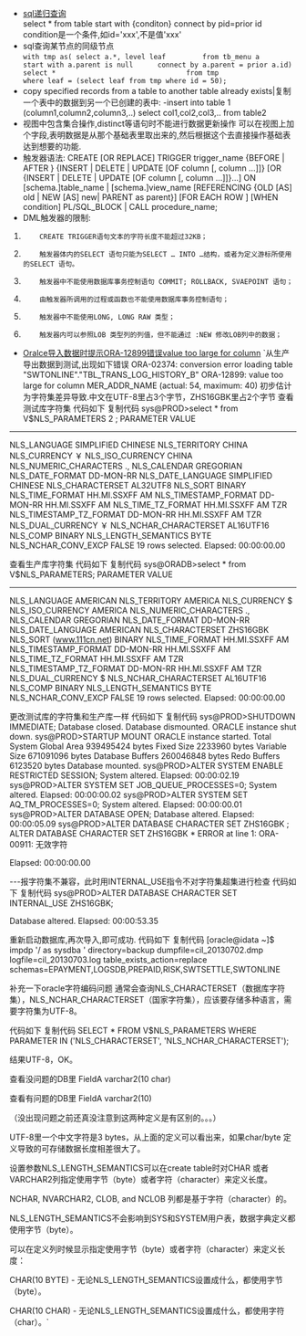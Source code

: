 - [sql递归查询](http://www.cnblogs.com/linjiqin/archive/2013/06/24/3152674.html)<br>
select * from table start with {conditon} connect by pid=prior id
condition是一个条件,如id='xxx',不是值'xxx'
- sql查询某节点的同级节点<br>
` with tmp as(
      select a.*, level leaf        
      from tb_menu a                
      start with a.parent is null     
      connect by a.parent = prior a.id)
select *                               
from tmp                             
where leaf = (select leaf from tmp where id = 50); `
- copy specified records from a table to another table already exists|复制一个表中的数据到另一个已创建的表中:
-insert into table 1 (column1,column2,column3,..) select col1,col2,col3,.. from table2 
- 视图中包含集合操作,distinct等语句时不能进行数据更新操作
可以在视图上加个字段,表明数据是从那个基础表里取出来的,然后根据这个去直接操作基础表达到想要的功能.
- 触发器语法:
CREATE [OR REPLACE] TRIGGER trigger_name
{BEFORE | AFTER }
{INSERT | DELETE | UPDATE [OF column [, column …]]}
[OR {INSERT | DELETE | UPDATE [OF column [, column …]]}...]
ON [schema.]table_name | [schema.]view_name 
[REFERENCING {OLD [AS] old | NEW [AS] new| PARENT as parent}]
[FOR EACH ROW ]
[WHEN condition]
PL/SQL_BLOCK | CALL procedure_name;
- DML触发器的限制:
1.         CREATE TRIGGER语句文本的字符长度不能超过32KB；

2.         触发器体内的SELECT 语句只能为SELECT … INTO …结构，或者为定义游标所使用的SELECT 语句。

3.         触发器中不能使用数据库事务控制语句 COMMIT; ROLLBACK, SVAEPOINT 语句；

4.         由触发器所调用的过程或函数也不能使用数据库事务控制语句；

5.         触发器中不能使用LONG, LONG RAW 类型；
6.         触发器内可以参照LOB 类型列的列值，但不能通过 :NEW 修改LOB列中的数据；
- [ Oralce导入数据时提示ORA-12899错误value too large for column](http://blog.csdn.net/lyb3290/article/details/53758884) 
      `从生产导出数据到测试,出现如下错误
ORA-02374: conversion error loading table "SWTONLINE"."TBL_TRANS_LOG_HISTORY_B"
 ORA-12899: value too large for column MER_ADDR_NAME (actual: 54, maximum: 40)
初步估计为字符集差异导致.中文在UTF-8里占3个字节，ZHS16GBK里占2个字节
查看测试库字符集
 代码如下 复制代码
sys@PROD>select * from V$NLS_PARAMETERS
   2  ;
PARAMETER                                                        VALUE
 ---------------------------------------------------------------- ----------------------------------------
 NLS_LANGUAGE                                                     SIMPLIFIED CHINESE
 NLS_TERRITORY                                                    CHINA
 NLS_CURRENCY                                                     ￥
NLS_ISO_CURRENCY                                                 CHINA
 NLS_NUMERIC_CHARACTERS                                           .,
 NLS_CALENDAR                                                     GREGORIAN
 NLS_DATE_FORMAT                                                  DD-MON-RR
 NLS_DATE_LANGUAGE                                                SIMPLIFIED CHINESE
 NLS_CHARACTERSET                                                 AL32UTF8
 NLS_SORT                                                         BINARY
 NLS_TIME_FORMAT                                                  HH.MI.SSXFF AM
 NLS_TIMESTAMP_FORMAT                                             DD-MON-RR HH.MI.SSXFF AM
 NLS_TIME_TZ_FORMAT                                               HH.MI.SSXFF AM TZR
 NLS_TIMESTAMP_TZ_FORMAT                                          DD-MON-RR HH.MI.SSXFF AM TZR
 NLS_DUAL_CURRENCY                                                ￥
NLS_NCHAR_CHARACTERSET                                           AL16UTF16
 NLS_COMP                                                         BINARY
 NLS_LENGTH_SEMANTICS                                             BYTE
 NLS_NCHAR_CONV_EXCP                                              FALSE
19 rows selected.
Elapsed: 00:00:00.00
 
查看生产库字符集
 代码如下 复制代码
sys@ORADB>select * from V$NLS_PARAMETERS;
PARAMETER                                                        VALUE
 ---------------------------------------------------------------- ----------------------------------------
 NLS_LANGUAGE                                                     AMERICAN
 NLS_TERRITORY                                                    AMERICA
 NLS_CURRENCY                                                     $
 NLS_ISO_CURRENCY                                                 AMERICA
 NLS_NUMERIC_CHARACTERS                                           .,
 NLS_CALENDAR                                                     GREGORIAN
 NLS_DATE_FORMAT                                                  DD-MON-RR
 NLS_DATE_LANGUAGE                                                AMERICAN
 NLS_CHARACTERSET                                                 ZHS16GBK
 NLS_SORT                               (www.111cn.net)                          BINARY
 NLS_TIME_FORMAT                                                  HH.MI.SSXFF AM
 NLS_TIMESTAMP_FORMAT                                             DD-MON-RR HH.MI.SSXFF AM
 NLS_TIME_TZ_FORMAT                                               HH.MI.SSXFF AM TZR
 NLS_TIMESTAMP_TZ_FORMAT                                          DD-MON-RR HH.MI.SSXFF AM TZR
 NLS_DUAL_CURRENCY                                                $
 NLS_NCHAR_CHARACTERSET                                           AL16UTF16
 NLS_COMP                                                         BINARY
 NLS_LENGTH_SEMANTICS                                             BYTE
 NLS_NCHAR_CONV_EXCP                                              FALSE
19 rows selected.
Elapsed: 00:00:00.00
 
更改测试库的字符集和生产库一样
 代码如下 复制代码
sys@PROD>SHUTDOWN IMMEDIATE;
 Database closed.
 Database dismounted.
 ORACLE instance shut down.
 sys@PROD>STARTUP MOUNT
 ORACLE instance started.
Total System Global Area  939495424 bytes
 Fixed Size                  2233960 bytes
 Variable Size             671091096 bytes
 Database Buffers          260046848 bytes
 Redo Buffers                6123520 bytes
 Database mounted.
 sys@PROD>ALTER SYSTEM ENABLE RESTRICTED SESSION;
System altered.
Elapsed: 00:00:02.19
 sys@PROD>ALTER SYSTEM SET JOB_QUEUE_PROCESSES=0;
System altered.
Elapsed: 00:00:00.02
 sys@PROD>ALTER SYSTEM SET AQ_TM_PROCESSES=0;
System altered.
Elapsed: 00:00:00.01
 sys@PROD>ALTER DATABASE OPEN;
Database altered.
Elapsed: 00:00:05.09
 sys@PROD>ALTER DATABASE ﻿CHARACTER SET ZHS16GBK ;
 ALTER DATABASE ﻿CHARACTER SET ZHS16GBK
                *
 ERROR at line 1:
 ORA-00911: 无效字符

Elapsed: 00:00:00.00
 
---报字符集不兼容，此时用INTERNAL_USE指令不对字符集超集进行检查
 代码如下 复制代码
sys@PROD>ALTER DATABASE CHARACTER SET INTERNAL_USE ZHS16GBK;

 Database altered.
Elapsed: 00:00:53.35
 
重新启动数据库,再次导入,即可成功.
 代码如下 复制代码
[oracle@idata ~]$  impdp  '/ as sysdba ' directory=backup dumpfile=cil_20130702.dmp logfile=cil_20130703.log table_exists_action=replace schemas=EPAYMENT,LOGSDB,PREPAID,RISK,SWTSETTLE,SWTONLINE
 
补充一下oracle字符编码问题
通常会查询NLS_CHARACTERSET（数据库字符集），NLS_NCHAR_CHARACTERSET（国家字符集），应该要存储多种语言，需要字符集为UTF-8。
 
 代码如下 复制代码 
SELECT * FROM V$NLS_PARAMETERS WHERE PARAMETER IN ('NLS_CHARACTERSET', 'NLS_NCHAR_CHARACTERSET');
 
 
结果UTF-8，OK。
 
查看没问题的DB里 FieldA varchar2(10 char)
  
查看有问题的DB里 FieldA varchar2(10)
  
（没出现问题之前还真没注意到这两种定义是有区别的。。。）
 
UTF-8里一个中文字符是3 bytes，从上面的定义可以看出来，如果char/byte 定义导致的可存储数据长度相差很大了。
 
设置参数NLS_LENGTH_SEMANTICS可以在create table时对CHAR 或者VARCHAR2列指定使用字节（byte）或者字符（character）来定义长度。
 
NCHAR, NVARCHAR2, CLOB, and NCLOB 列都是基于字符（character）的。
 
NLS_LENGTH_SEMANTICS不会影响到SYS和SYSTEM用户表，数据字典定义都使用字节（byte）。
 
可以在定义列时候显示指定使用字节（byte）或者字符（character）来定义长度：
 
CHAR(10 BYTE)  - 无论NLS_LENGTH_SEMANTICS设置成什么，都使用字节（byte）。
 
CHAR(10 CHAR) - 无论NLS_LENGTH_SEMANTICS设置成什么，都使用字符（char）。`
